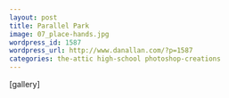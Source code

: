```yaml
---
layout: post
title: Parallel Park
image: 07_place-hands.jpg
wordpress_id: 1587
wordpress_url: http://www.danallan.com/?p=1587
categories: the-attic high-school photoshop-creations
---
```

[gallery]
